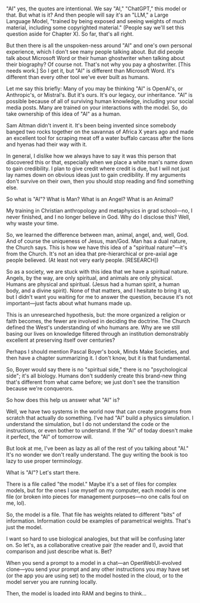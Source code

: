 "AI" yes, the quotes are intentional. We say "AI," "ChatGPT," this model or that. But what is it? And then people will say it's an "LLM," a Large Language Model, "trained by being exposed and seeing weights of much material, including some copyrighted material." (People say we'll set this question aside for Chapter X). So far, that's all right.

But then there is all the unspoken-ness around "AI" and one's own personal experience, which I don't see many people talking about. But did people talk about Microsoft Word or their human ghostwriter when talking about their biography? Of course not. That's not why you pay a ghostwriter. [This needs work.] So I get it, but "AI" is different than Microsoft Word. It's different than every other tool we've ever built as humans.

Let me say this briefly: Many of you may be thinking "AI" is OpenAI's, or Anthropic's, or Mistral's. But it's ours. It's our legacy, our inheritance. "AI" is possible because of all of surviving human knowledge, including your social media posts. Many are trained on your interactions with the model. So, do take ownership of this idea of "AI" as a human.
  
Sam Altman didn't invent it. It's been being invented since somebody banged two rocks together on the savannas of Africa X years ago and made an excellent tool for scraping meat off a water buffalo carcass after the lions and hyenas had their way with it.

In general, I dislike how we always have to say it was this person that discovered this or that, especially when we place a white man's name down to gain credibility. I plan to give credit where credit is due, but I will not just lay names down on obvious ideas just to gain credibility. If my arguments don't survive on their own, then you should stop reading and find something else.

So what is "AI"? What is Man? What is an Angel? What is an Animal?

My training in Christian anthropology and metaphysics in grad school—no, I never finished, and I no longer believe in God. Why do I disclose this? Well, why waste your time.

So, we learned the difference between man, animal, angel, and, well, God. And of course the uniqueness of Jesus, man/God. Man has a dual nature, the Church says. This is how we have this idea of a "spiritual nature"—it's from the Church. It's not an idea that pre-hierarchical or pre-axial age people believed. (At least not very early people. [RESEARCH])

So as a society, we are stuck with this idea that we have a spiritual nature. Angels, by the way, are only spiritual, and animals are only physical. Humans are physical and spiritual. (Jesus had a human spirit, a human body, and a divine spirit). None of that matters, and I hesitate to bring it up, but I didn't want you waiting for me to answer the question, because it's not important—just facts about what humans made up.

This is an unresearched hypothesis, but: the more organized a religion or faith becomes, the fewer are involved in deciding the doctrine. The Church defined the West's understanding of who humans are. Why are we still basing our lives on knowledge filtered through an institution demonstrably excellent at preserving itself over centuries?

Perhaps I should mention Pascal Boyer's book, Minds Make Societies, and then have a chapter summarizing it. I don't know, but it is that fundamental.

So, Boyer would say there is no "spiritual side," there is no "psychological side"; it's all biology. Humans don't suddenly create this brand-new thing that's different from what came before; we just don't see the transition because we're conquerors.

So how does this help us answer what "AI" is?

Well, we have two systems in the world now that can create programs from scratch that actually do something. I've had "AI" build a physics simulation. I understand the simulation, but I do not understand the code or the instructions, or even bother to understand. If the "AI" of today doesn't make it perfect, the "AI" of tomorrow will.

But look at me, I've been as lazy as all of the rest of you talking about "AI." It's no wonder we don't really understand. The guy writing the book is too lazy to use proper terminology.

What is "AI"? Let's start there.

There is a file called "the model." Maybe it's a set of files for complex models, but for the ones I use myself on my computer, each model is one file (or broken into pieces for management purposes—no one calls foul on me, lol).

So, the model is a file. That file has weights related to different "bits" of information. Information could be examples of parametrical weights. That's just the model.

I want so hard to use biological analogies, but that will be confusing later on. So let's, as a collaborative creative pair (the reader and I), avoid that comparison and just describe what is. Bet?

When you send a prompt to a model in a chat—an OpenWebUI-evolved clone—you send your prompt and any other instructions you may have set (or the app you are using set) to the model hosted in the cloud, or to the model server you are running locally.

Then, the model is loaded into RAM and begins to think...

